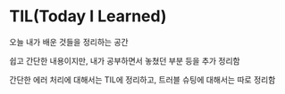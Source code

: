# TIL(Today I Learned)
오늘 내가 배운 것들을 정리하는 공간

쉽고 간단한 내용이지만, 내가 공부하면서 놓쳤던 부분 등을 추가 정리함

간단한 에러 처리에 대해서는 TIL에 정리하고, 트러블 슈팅에 대해서는 따로 정리함
